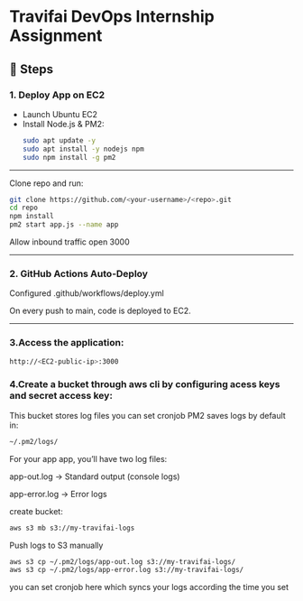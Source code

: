 # Travifai DevOps Internship Assignment

## 🚀 Steps

### 1. Deploy App on EC2
- Launch Ubuntu EC2
- Install Node.js & PM2:
  ```bash
  sudo apt update -y
  sudo apt install -y nodejs npm
  sudo npm install -g pm2
  ```
---
Clone repo and run:

```bash
git clone https://github.com/<your-username>/<repo>.git
cd repo
npm install
pm2 start app.js --name app
```
Allow inbound traffic
open 3000

---
### 2. GitHub Actions Auto-Deploy
Configured .github/workflows/deploy.yml

On every push to main, code is deployed to EC2.

---
### 3.Access the application:
```bash
http://<EC2-public-ip>:3000
```
### 4.Create a bucket through aws cli by configuring acess keys and secret access key:
This bucket stores log files you can set cronjob 
PM2 saves logs by default in:
```bash
~/.pm2/logs/
```
For your app app, you’ll have two log files:

app-out.log → Standard output (console logs)

app-error.log → Error logs

 create bucket:
 ```bash
aws s3 mb s3://my-travifai-logs
```
Push logs to S3 manually
```bash
aws s3 cp ~/.pm2/logs/app-out.log s3://my-travifai-logs/
aws s3 cp ~/.pm2/logs/app-error.log s3://my-travifai-logs/
```
you can set cronjob here which syncs your logs according the time you set




